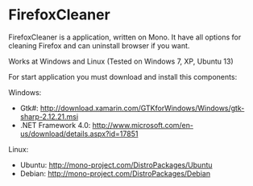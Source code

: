 FirefoxCleaner
==============

FirefoxCleaner is a application, written on Mono. It have all options for cleaning Firefox and can uninstall browser if you want. 

Works at Windows and Linux (Tested on Windows 7, XP, Ubuntu 13)

For start application you must download and install this components:

Windows:
 - Gtk#: http://download.xamarin.com/GTKforWindows/Windows/gtk-sharp-2.12.21.msi
 - .NET Framework 4.0: http://www.microsoft.com/en-us/download/details.aspx?id=17851

Linux:
 - Ubuntu: http://mono-project.com/DistroPackages/Ubuntu
 - Debian: http://mono-project.com/DistroPackages/Debian
